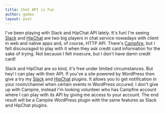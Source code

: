 ```yaml
---
title: Chat API is Fun
author: gedex
layout: post
---
```


I've been playing with Slack and HipChat API lately. It's fun! I'm seeing [Slack](https://slack.com) and
[HipChat](https://hipchat.com) are two big players in chat service nowadays with client in web and native apps
and, of course, HTTP API. There's [Campfire](https://campfirenow.com), but I felt discouraged to play with it
when they ask credit card information for the sake of trying. Not because I felt insecure, but I don't have
damn credit card!

Slack and HipChat are so kind, it's free under limited circumstances. But hey! I can play with their API.
If you've a site powered by WordPress then give a try my [Slack](http://wordpress.org/plugins/slack) and
[HipChat](http://wordpress.org/plugins/better-hipchat) plugins. It allows you to get notification in your
room/channel when certain events in WordPress occured. I don't give up with Campire, instead I'm looking
volunteer who has Campfire account where I can play with its API by giving me access to your account.
The end result will be a Campire WordPress plugin with the same features as Slack and HipChat plugins.
